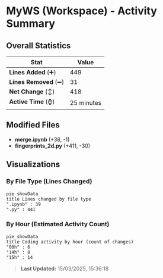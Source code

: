 # MyWS (Workspace) - Activity Summary 

## Overall Statistics

| Stat                   | Value                                                             |
| ---------------------- | ----------------------------------------------------------------- |
| **Lines Added** (➕)   | 449                                          |
| **Lines Removed** (➖) | 31                                        |
| **Net Change** (↕)    | 418                |
| **Active Time** (⌚)   | 25 minutes |


## Modified Files
- **merge.ipynb** (+38, -1)
- **fingerprints_2d.py** (+411, -30)

## Visualizations

### By File Type (Lines Changed)

```mermaid
pie showData
title Lines changed by file type
".ipynb" : 39
".py" : 441
```

### By Hour (Estimated Activity Count)

```mermaid
pie showData
title Coding activity by hour (count of changes)
"00h" : 6
"14h" : 8
"15h" : 14
```


> **Last Updated:** 15/03/2025, 15:36:18
